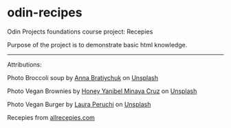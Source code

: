 # odin-recipes
Odin Projects foundations course project: Recepies

Purpose of the project is to demonstrate basic html knowledge.

---
Attributions:

Photo Broccoli soup by <a href="https://unsplash.com/@skysay?utm_content=creditCopyText&utm_medium=referral&utm_source=unsplash">Anna Bratiychuk</a> on <a href="https://unsplash.com/photos/green-soup-in-white-ceramic-bowl-kg--Z0hpIwU?utm_content=creditCopyText&utm_medium=referral&utm_source=unsplash">Unsplash</a>

Photo Vegan Brownies by <a href="https://unsplash.com/@honeyyanibel?utm_content=creditCopyText&utm_medium=referral&utm_source=unsplash">Honey Yanibel Minaya Cruz</a> on <a href="https://unsplash.com/photos/baked-pastry-ZebXs1on5gE?utm_content=creditCopyText&utm_medium=referral&utm_source=unsplash">Unsplash</a>

Photo Vegan Burger by <a href="https://unsplash.com/@lauraperuchi?utm_content=creditCopyText&utm_medium=referral&utm_source=unsplash">Laura Peruchi</a> on <a href="https://unsplash.com/photos/burger-on-white-ceramic-plate-sJM5DyAs1R4?utm_content=creditCopyText&utm_medium=referral&utm_source=unsplash">Unsplash</a>          

Recepies from <a href="https://www.allrecepies.com">allrecepies.com</a>